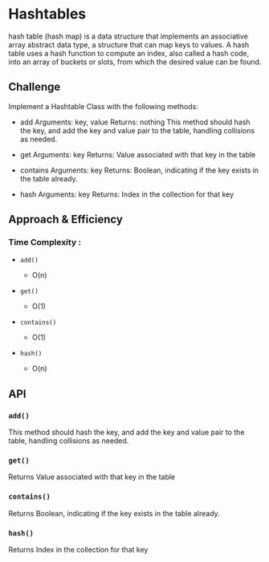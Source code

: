 # Hashtables
 hash table (hash map) is a data structure that implements an associative array abstract data type, a structure that can map keys to values. A hash table uses a hash function to compute an index, also called a hash code, into an array of buckets or slots, from which the desired value can be found.

## Challenge
Implement a Hashtable Class with the following methods:

+ add
Arguments: key, value
Returns: nothing
This method should hash the key, and add the key and value pair to the table, handling collisions as needed.

+ get
Arguments: key
Returns: Value associated with that key in the table

+ contains
Arguments: key
Returns: Boolean, indicating if the key exists in the table already.

+ hash
Arguments: key
Returns: Index in the collection for that key

## Approach & Efficiency

### Time Complexity  :
+ `add() `
  + O(n)

+ `get()`
   + O(1)

+ `contains()`
  + O(1)

+ `hash()`
  + O(n)

## API
### `add()`
This method should hash the key, and add the key and value pair to the table, handling collisions as needed.
### `get()`
Returns Value associated with that key in the table

### `contains()`
Returns Boolean, indicating if the key exists in the table already.
### `hash()`
Returns Index in the collection for that key

